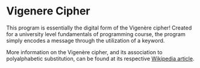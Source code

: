 # Vigenere Cipher
This program is essentially the digital form of the Vigenère cipher! Created for a university level fundamentals of programming course, the program simply encodes a message through the utilization of a keyword.

More information on the Vigenère cipher, and its association to polyalphabetic substitution, can be found at its respective <a href = "https://en.wikipedia.org/wiki/Vigen%C3%A8re_cipher">Wikipedia article</a>.
